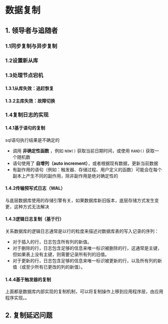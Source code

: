 ﻿
# 数据复制
## 1. 领导者与追随者
### 1.1同步复制与异步复制
### 1.2设置新从库
### 1.3处理节点宕机
#### 1.3.1从库失效：追赶恢复
#### 1.3.2主库失效：故障切换
### 1.4复制日志的实现
#### 1.4.1基于语句的复制
sql语句执行结果是不确定的
- 调用 **非确定性函数** ，例如 `NOW()` 获取当前日期时间，或使用 `RAND()` 获取一个随机数
- 语句使用了 **自增列（auto increment）**，或者根据现有数据，更新当前数据
- 有副作用的语句（例如：触发器、存储过程、用户定义的函数）可能会在每个副本上产生不同的副作用，除非副作用是绝对确定性的
#### 1.4.2传输预写式日志（WAL）
与底层数据库使用的存储引擎有关，如果数据库新旧版本，底层存储方式发生变更，这种方式无法解决
#### 1.4.3逻辑日志复制（基于行）
关系数据库的逻辑日志通常是以行的粒度来描述对数据库表的写入记录的序列：

-   对于插入的行，日志包含所有列的新值。
-   对于删除的行，日志包含足够的信息来唯一标识被删除的行，这通常是主键，但如果表上没有主键，则需要记录所有列的旧值。
-   对于更新的行，日志包含足够的信息来唯一标识被更新的行，以及所有列的新值（或至少所有已更改的列的新值）。

#### 1.4.4基于触发器的复制
上面都是数据库内部实现的复制机制，可以将复制操作上移到应用程序层，由应用程序实现。。

## 2. 复制延迟问题
